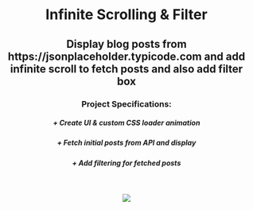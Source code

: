<h1></h1>
<h1 align="center"><strong>Infinite Scrolling & Filter</strong></h1>

<h2 align="center">Display blog posts from https://jsonplaceholder.typicode.com and add infinite scroll to fetch posts and also add filter box</h2>

<h3 align="center"><b>Project Specifications:</b></h3>

<h5 align="center"><b>+</b> Create UI & custom CSS loader animation</h5>
<h5 align="center"><b>+</b> Fetch initial posts from API and display</h5>
<h5 align="center"><b>+</b> Add filtering for fetched posts
</h5>

<br/>
<p align="center">
  <img src="https://github.com/eslessons/20-projects-with-vanilla-javascript/blob/master/12%20Infinite%20Scroll%20Posts%20%20Fetch%20AsyncAwait%20CSS%20Loader/IMG/screenshot.png?raw=true">
</p>
